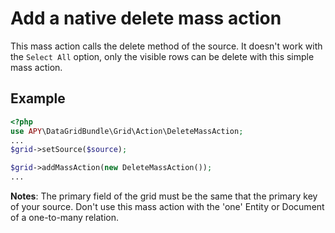 Add a native delete mass action
===============================

This mass action calls the delete method of the source.
It doesn't work with the `Select All` option, only the visible rows can be delete with this simple mass action.

## Example
```php
<?php
use APY\DataGridBundle\Grid\Action\DeleteMassAction;
...
$grid->setSource($source);

$grid->addMassAction(new DeleteMassAction());
...
```

**Notes**: The primary field of the grid must be the same that the primary key of your source.
Don't use this mass action with the 'one' Entity or Document of a one-to-many relation.
